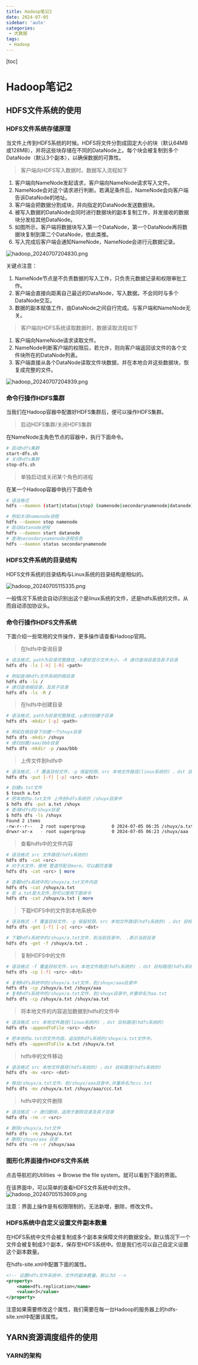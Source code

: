```yaml
---
title: Hadoop笔记2
date: 2024-07-05
sidebar: 'auto'
categories: 
 - 大数据
tags:
 - Hadoop
---
```


[toc]

# Hadoop笔记2

## HDFS文件系统的使用

### HDFS文件系统存储原理

当文件上传到HDFS系统的时候。HDFS将文件分割成固定大小的块（默认64MB或128MB），并将这些块存储在不同的DataNode上。每个块会被复制到多个DataNode（默认3个副本），以确保数据的可靠性。

> 客户端向HDFS写入数据时。数据写入流程如下
1. 客户端向NameNode发起请求，客户端向NameNode请求写入文件。
2. NameNode会对这个请求进行判断。若满足条件后，NameNode会向客户端告诉DataNode的地址。
3. 客户端会把数据分割成块，并向指定的DataNode发送数据块。
4. 被写入数据的DataNode会同时进行数据块的副本复制工作，并发接收的数据块分发给其他DataNode。
5. 如图所示，客户端将数据块写入第一个DataNode，第一个DataNode再将数据块复制到第二个DataNode，依此类推。
6. 写入完成后客户端会通知NameNode，NameNode会进行元数据记录。

![hadoop_20240707204830.png](../blog_img/hadoop_20240707204830.png)

关键点注意：

1. NameNode节点是不负责数据的写入工作，只负责元数据记录和权限审批工作。
2. 客户端会直接向距离自己最近的DataNode，写入数据。不会同时与多个DataNode交互。
3. 数据的副本赋值工作，由DataNode之间自行完成。与客户端和NameNode无关。

> 客户端向HDFS系统读取数据时，数据读取流程如下
1. 客户端向NameNode请求读取文件。
2. NameNode判断客户端的权限后，若允许，则向客户端返回该文件的各个文件块所在的DataNode列表。
3. 客户端直接从各个DataNode读取文件块数据，并在本地合并这些数据块，恢复成完整的文件。

![hadoop_20240707204939.png](../blog_img/hadoop_20240707204939.png)

### 命令行操作HDFS集群

当我们在Hadoop容器中配置好HDFS集群后，便可以操作HDFS集群。

> 启动HDFS集群/关闭HDFS集群

在NameNode主角色节点的容器中，执行下面命令。
```sh
# 启动hdfs集群
start-dfs.sh
# 关闭hdfs集群
stop-dfs.sh
```

> 单独启动或关闭某个角色的进程

在某一个Hadoop容器中执行下面命令

```sh
# 语法格式
hdfs --daemon (start|status|stop) (namenode|secondarynamenode|datanode)

# 例如关闭namenode进程
hdfs --daemon stop namenode
# 启动datanode进程
hdfs --daemon start datanode
# 查询secondarynamenode进程信息
hdfs --daemon status secondarynamenode

```

### HDFS文件系统的目录结构

HDFS文件系统的目录结构与Linux系统的目录结构是相似的。

![hadoop_20240705115335.png](../blog_img/hadoop_20240705115335.png)

一般情况下系统会自动识别出这个是linux系统的文件，还是hdfs系统的文件。从而自动添加协议头。

### 命令行操作HDFS文件系统

下面介绍一些常用的文件操作，更多操作请查看Hadoop官网。

> 在hdfs中查询目录

```sh
# 语法格式，path为目录完整路径,-h更好显示文件大小，-R 递归查询目录及其子目录
hdfs dfs -ls [-h] [-R] <path>

# 例如查询hdfs文件系统的根目录
hdfs dfs -ls /
# 递归查询根目录，及其子目录
hdfs dfs -ls -R /
```

> 在hdfs中创建目录

```sh
# 语法格式，path为目录完整路径,-p递归创建子目录
hdfs dfs -mkdir [-p] <path>

# 例如在根目录下创建一个shuyx目录
hdfs dfs -mkdir /shuyx
# 递归创建/aaa/bbb目录
hdfs dfs -mkdir -p /aaa/bbb
```

> 上传文件到hdfs中

```sh
# 语法格式，-f 覆盖目标文件，-p 保留权限，src 本地文件路径(linux系统的) ，dst 目标文件路径(hdfs系统的)
hdfs dfs -put [-f] [-p] <src> <dst>

# 创建a.txt文件
$ touch a.txt
# 把本地的a.txt文件 上传到hdfs系统的 /shuyx目录中
$ hdfs dfs -put a.txt /shuyx
# 查询hdfs的/shuyx目录
$ hdfs dfs -ls /shuyx
Found 2 items
-rw-r--r--   2 root supergroup          0 2024-07-05 06:35 /shuyx/a.txt
drwxr-xr-x   - root supergroup          0 2024-07-05 06:23 /shuyx/aaa
```

> 查看hdfs中的文件内容

```sh
# 语法格式 src 文件路径(hdfs系统的)
hdfs dfs -cat <src>
# 对于大文件，使用 管道符配合more。可以翻页查看
hdfs dfs -cat <src> | more 

# 查看hdfs系统中的/shuyx/a.txt文件内容
hdfs dfs -cat /shuyx/a.txt
# 若 a.txt是大文件,则可以使用下面命令
hdfs dfs -cat /shuyx/a.txt | more 
```

> 下载HDFS中的文件到本地系统中

```sh
# 语法格式 -f 覆盖目标文件，-p 保留权限，src 本地文件路径(hdfs系统的) ，dst 目标路径(linux系统的)
hdfs dfs -get [-f] [-p] <src> <dst>

# 下载hdfs系统中的/shuyx/a.txt文件，到当前目录中。 .表示当前目录
hdfs dfs -get -f /shuyx/a.txt .
```

> 复制HDFS中的文件

```sh
# 语法格式 -f 覆盖目标文件，src 本地文件路径(hdfs系统的) ，dst 目标路径(hdfs系统的)
hdfs dfs -cp [-f] <src> <dst>

# 复制hdfs系统中的/shuyx/a.txt文件，到/shuyx/aaa目录中
hdfs dfs -cp /shuyx/a.txt /shuyx/aaa
# 复制hdfs系统中的/shuyx/a.txt文件，到/shuyx目录中,并重命名为aa.txt
hdfs dfs -cp /shuyx/a.txt /shuyx/aa.txt
```

> 将本地文件的内容追加数据到hdfs的文件中

```sh
# 语法格式 src 本地文件路径(linux系统的) ，dst 目标路径(hdfs系统的)
hdfs dfs -appendToFile <src> <dst>

# 把本地的a.txt的文件内容，追加到hdfs系统的/shuyx/a.txt文件中。
hdfs dfs -appendToFile a.txt /shuyx/a.txt
```

> hdfs中的文件移动

```sh
# 语法格式 src 本地文件路径(hdfs系统的) ，dst 目标路径(hdfs系统的)
hdfs dfs -mv <src> <dst>

# 移动/shuyx/a.txt文件，到/shuyx/aaa目录中,并重命名为ccc.txt
hdfs dfs -mv /shuyx/a.txt /shuyx/aaa/ccc.txt
``` 

> hdfs中的文件删除

```sh
# 语法格式 -r 递归删除，适用于删除目录及其子目录
hdfs dfs -rm -r <src>

# 删除/shuyx/a.txt文件
hdfs dfs -rm /shuyx/a.txt
# 删除/shuyx/aaa 目录
hdfs dfs -rm -r /shuyx/aaa
``` 

### 图形化界面操作HDFS文件系统

点击导航栏的Utilities -> Browse the file system。就可以看到下面的界面。

在该界面中，可以简单的查看HDFS文件系统中的文件。
![hadoop_20240705153609.png](../blog_img/hadoop_20240705153609.png)

注意：界面上操作是有权限限制的，无法新增，删除，修改文件。


### HDFS系统中自定义设置文件副本数量

在HDFS系统中文件会被复制成多个副本来保障文件的数据安全。默认情况下一个文件会被复制成3个副本，保存至HDFS系统中。但是我们也可以自己自定义设置这个副本数量。

在hdfs-site.xml中配置下面的属性。
```xml
<!-- 设置hdfs文件系统中，文件的副本数量。默认为3 -->
<property>
    <name>dfs.replication</name>
    <value>3</value>
</property>
```

注意如果需要修改这个属性，我们需要在每一台Hadoop的服务器上的hdfs-site.xml中配置该属性。

## YARN资源调度组件的使用

### YARN的架构

